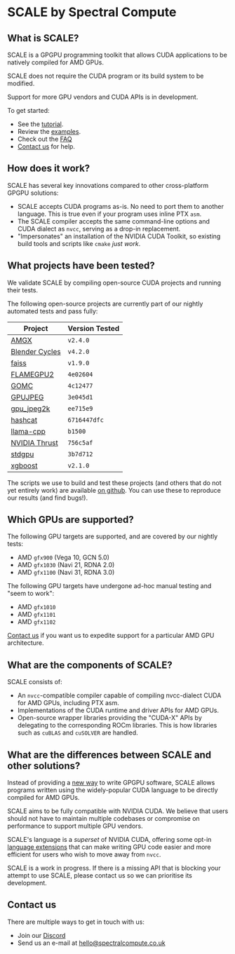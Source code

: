 # SCALE by Spectral Compute

## What is SCALE?

SCALE is a GPGPU programming toolkit that allows CUDA applications to be
natively compiled for AMD GPUs.

SCALE does not require the CUDA program or its build system to be modified.

Support for more GPU vendors and CUDA APIs is in development.

To get started:

- See the [tutorial](./manual/how-to-use.md).
- Review the [examples](./examples/README.md).
- Check out the [FAQ](./manual/faq.md)
- [Contact us](#contact-us) for help.

## How does it work?

SCALE has several key innovations compared to other cross-platform GPGPU
solutions:

- SCALE accepts CUDA programs as-is. No need to port them to another 
  language. This is true even if your program uses inline PTX `asm`.
- The SCALE compiler accepts the same command-line options and CUDA dialect
  as `nvcc`, serving as a drop-in replacement.
- "Impersonates" an installation of the NVIDIA CUDA Toolkit, so existing 
  build tools and scripts like `cmake` _just work_.

## What projects have been tested?

We validate SCALE by compiling open-source CUDA projects and running their
tests.

The following open-source projects are currently part of our nightly automated 
tests and pass fully:

| Project                                             | Version Tested |
|-----------------------------------------------------|----------------|
| [AMGX](https://github.com/NVIDIA/AMGX)              | `v2.4.0`       |
| [Blender Cycles](https://github.com/blender/cycles) | `v4.2.0`       |
| [faiss](https://github.com/facebookresearch/faiss)  | `v1.9.0`       |
| [FLAMEGPU2](https://github.com/FLAMEGPU/FLAMEGPU2)  | `4e02604`      |
| [GOMC](https://github.com/GOMC-WSU/GOMC)            | `4c12477`      |
| [GPUJPEG](https://github.com/CESNET/GPUJPEG)        | `3e045d1`      |
| [gpu_jpeg2k](https://github.com/ePirat/gpu_jpeg2k)  | `ee715e9`      |
| [hashcat](https://github.com/hashcat/hashcat)       | `6716447dfc`   |
| [llama-cpp](https://github.com/ggerganov/llama.cpp) | `b1500`        |
| [NVIDIA Thrust](https://github.com/NVIDIA/thrust)   | `756c5af`      |
| [stdgpu](https://github.com/stotko/stdgpu)          | `3b7d712`      |
| [xgboost](https://github.com/dmlc/xgboost)          | `v2.1.0`       |

The scripts we use to build and test these projects (and others that do not 
yet entirely work) are available
[on github](https://github.com/spectral-compute/scale-validation). You can use
these to reproduce our results (and find bugs!).

## Which GPUs are supported?

The following GPU targets are supported, and are covered by our nightly tests:

- AMD `gfx900` (Vega 10, GCN 5.0)
- AMD `gfx1030` (Navi 21, RDNA 2.0)
- AMD `gfx1100` (Navi 31, RDNA 3.0)

The following GPU targets have undergone ad-hoc manual testing and "seem to
work":

- AMD `gfx1010`
- AMD `gfx1101`
- AMD `gfx1102`

[Contact us](#contact-us) if you want us to expedite support for a particular AMD GPU
architecture.

## What are the components of SCALE?

SCALE consists of:

- An `nvcc`-compatible compiler capable of compiling nvcc-dialect CUDA for AMD
  GPUs, including PTX asm.
- Implementations of the CUDA runtime and driver APIs for AMD GPUs.
- Open-source wrapper libraries providing the "CUDA-X" APIs by delegating to the
  corresponding ROCm libraries.
  This is how libraries such as `cuBLAS` and `cuSOLVER` are handled.

## What are the differences between SCALE and other solutions?

Instead of providing a [new way](https://xkcd.com/927/) to write GPGPU 
software, SCALE allows programs written using the widely-popular CUDA
language to be directly compiled for AMD GPUs.

SCALE aims to be fully compatible with NVIDIA CUDA. We believe that users 
should not have to maintain multiple codebases or compromise on performance
to support multiple GPU vendors.

SCALE's language is a _superset_ of NVIDIA CUDA, offering some opt-in
[language extensions](./manual/language-extensions.md)
that can make writing GPU code easier and more efficient for users who wish
to move away from `nvcc`.

SCALE is a work in progress. If there is a missing API that is blocking your
attempt to use SCALE, please contact us so we can prioritise its development.

## Contact us

There are multiple ways to get in touch with us:

 - Join our [Discord](https://discord.gg/KNpgGbTc38)
 - Send us an e-mail at [hello@spectralcompute.co.uk](mailto:hello@spectralcompute.co.uk)
